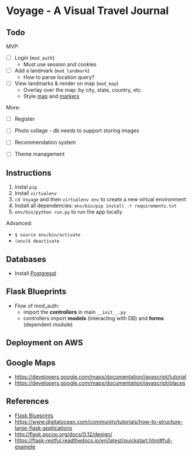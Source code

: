 # Voyage - A Visual Travel Journal

## Todo

MVP: 
- [ ] Login (`mod_auth`)
   - Must use session and cookies
- [ ] Add a landmark (`mod_landmark`)
   - How to parse location query?
- [ ] View landmarks & render on map (`mod_map`)
   - Overlay over the map: by city, state, country, etc.
   - Style [map](https://developers.google.com/maps/documentation/javascript/styling) and [markers](https://developers.google.com/maps/documentation/javascript/custom-markers)

More: 
- [ ] Register
- [ ] Photo collage - db needs to support storing images
- [ ] Recommendation system
- [ ] Theme management


## Instructions

1. Instal `pip` 
1. Install `virtualenv`
1. `cd Voyage` and then `virtualenv env` to create a new virtual environment
1. Install all dependencies: `env/bin/pip install -r requirements.txt`
1. `env/bin/python run.py` to run the app locally

Advanced: 
- `$ source env/bin/activate`
- `(env)$ deactivate`


## Databases

- Install [Postgresql](https://www.postgresql.org/)


## Flask Blueprints

- Flow of mod_auth: 
   - import the **controllers** in main `__init__.py` 
   - controllers import **models** (interacting with DB) and **forms** (dependent module)


## Deployment on AWS


## Google Maps

- https://developers.google.com/maps/documentation/javascript/tutorial
- https://developers.google.com/maps/documentation/javascript/places


## References
- [Flask Blueprints](http://flask.pocoo.org/docs/0.12/blueprints/)
- https://www.digitalocean.com/community/tutorials/how-to-structure-large-flask-applications
- http://flask.pocoo.org/docs/0.12/design/
- https://flask-restful.readthedocs.io/en/latest/quickstart.html#full-example

